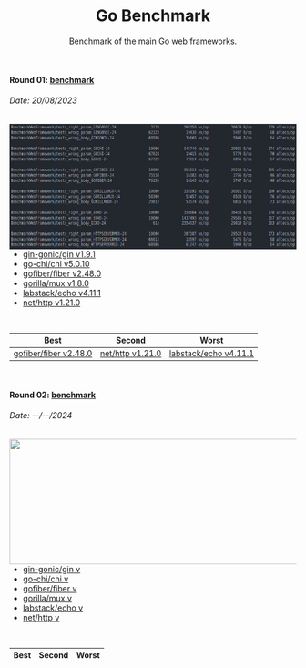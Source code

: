 <h1 align="center">
    Go Benchmark
</h1>

<p align="center">Benchmark of the main Go web frameworks.</p>

&nbsp;

#### Round 01: [benchmark](./round01)

###### Date: 20/08/2023

<img align="right" src="round01/screenshot/bench.png" width="600" height="220" />

- [gin-gonic/gin v1.9.1](https://github.com/gin-gonic/gin/tree/v1.9.1)
- [go-chi/chi v5.0.10](https://github.com/go-chi/chi/tree/v5.0.10)
- [gofiber/fiber v2.48.0](https://github.com/gofiber/fiber/tree/v2.48.0)
- [gorilla/mux v1.8.0](https://github.com/gorilla/mux/tree/v1.8.0)
- [labstack/echo v4.11.1](https://github.com/labstack/echo/tree/v4.11.1)
- [net/http v1.21.0](https://pkg.go.dev/net/http)

&nbsp;

| Best                                                                   | Second                                          | Worst                                                                  |
| ---------------------------------------------------------------------- | ----------------------------------------------- | ---------------------------------------------------------------------- |
| [gofiber/fiber v2.48.0](https://github.com/gofiber/fiber/tree/v2.48.0) | [net/http v1.21.0](https://pkg.go.dev/net/http) | [labstack/echo v4.11.1](https://github.com/labstack/echo/tree/v4.11.1) |

&nbsp;

#### Round 02: [benchmark](.)

###### Date: --/--/2024

<img align="right" src="round02/screenshot/bench.png" width="600" height="220" />

- [gin-gonic/gin v](https://github.com/gin-gonic/gin)
- [go-chi/chi v](https://github.com/go-chi/chi)
- [gofiber/fiber v](https://github.com/gofiber/fiber)
- [gorilla/mux v](https://github.com/gorilla/mux)
- [labstack/echo v](https://github.com/labstack/echo)
- [net/http v](https://pkg.go.dev/net/http)

&nbsp;

| Best | Second | Worst |
| ---- | ------ | ----- |
